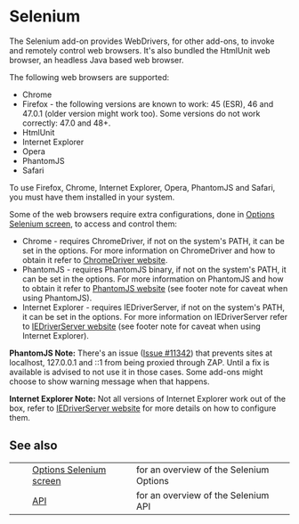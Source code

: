 # Selenium #

The Selenium add-on provides WebDrivers, for other add-ons, to invoke and remotely control web browsers. It's also bundled the HtmlUnit web browser, an headless Java based web browser.

The following web browsers are supported:

 *  Chrome
 *  Firefox - the following versions are known to work: 45 (ESR), 46 and 47.0.1 (older version might work too). Some versions do not work correctly: 47.0 and 48+.
 *  HtmlUnit
 *  Internet Explorer
 *  Opera
 *  PhantomJS
 *  Safari

To use Firefox, Chrome, Internet Explorer, Opera, PhantomJS and Safari, you must have them installed in your system.

Some of the web browsers require extra configurations, done in [Options Selenium screen][], to access and control them:

 *  Chrome - requires ChromeDriver, if not on the system's PATH, it can be set in the options. For more information on ChromeDriver and how to obtain it refer to [ChromeDriver website][].
 *  PhantomJS - requires PhantomJS binary, if not on the system's PATH, it can be set in the options. For more information on PhantomJS and how to obtain it refer to [PhantomJS website][] (see footer note for caveat when using PhantomJS).
 *  Internet Explorer - requires IEDriverServer, if not on the system's PATH, it can be set in the options. For more information on IEDriverServer refer to [IEDriverServer website][] (see footer note for caveat when using Internet Explorer).

**PhantomJS Note:** There's an issue ([Issue \#11342][Issue _11342]) that prevents sites at localhost, 127.0.0.1 and ::1 from being proxied through ZAP. Until a fix is available is advised to not use it in those cases. Some add-ons might choose to show warning message when that happens.

**Internet Explorer Note:** Not all versions of Internet Explorer work out of the box, refer to [IEDriverServer website][IEDriverServer website 1] for more details on how to configure them.

## See also ##

<table> 
 <tbody>
  <tr> 
   <td>&nbsp;&nbsp;&nbsp;&nbsp;</td> 
   <td><a href="HelpAddonsSeleniumOptions" rel="nofollow">Options Selenium screen</a></td> 
   <td>for an overview of the Selenium Options</td> 
  </tr> 
  <tr> 
   <td>&nbsp;&nbsp;&nbsp;&nbsp;</td> 
   <td><a href="HelpAddonsSeleniumApi" rel="nofollow">API</a></td> 
   <td>for an overview of the Selenium API</td> 
  </tr> 
 </tbody>
</table>


[Options Selenium screen]: HelpAddonsSeleniumOptions
[ChromeDriver website]: https://sites.google.com/a/chromium.org/chromedriver/
[PhantomJS website]: http://phantomjs.org/
[IEDriverServer website]: https://code.google.com/p/selenium/wiki/InternetExplorerDriver
[Issue _11342]: https://github.com/ariya/phantomjs/issues/11342
[IEDriverServer website 1]: https://code.google.com/p/selenium/wiki/InternetExplorerDriver#Required_Configuration